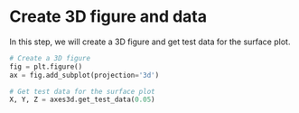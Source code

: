 # Create 3D figure and data

In this step, we will create a 3D figure and get test data for the surface plot.

```python
# Create a 3D figure
fig = plt.figure()
ax = fig.add_subplot(projection='3d')

# Get test data for the surface plot
X, Y, Z = axes3d.get_test_data(0.05)
```
